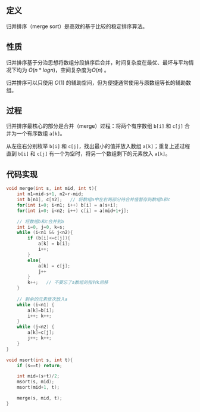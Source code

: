 
## 定义

归并排序（merge sort）是高效的基于比较的稳定排序算法。

## 性质
归并排序基于分治思想将数组分段排序后合并，时间复杂度在最优、最坏与平均情况下均为 $O(n*log{n})$，空间复杂度为$O(n)$ 。

归并排序可以只使用 $O(1)$ 的辅助空间，但为便捷通常使用与原数组等长的辅助数组。

## 过程
归并排序最核心的部分是合并（merge）过程：将两个有序数组 `b[i]` 和 `c[j]` 合并为一个有序数组 `a[k]`。

从左往右分别枚举 `b[i]` 和 `c[j]`，找出最小的值并放入数组 `a[k]`；重复上述过程直到 `b[i]` 和 `c[j]` 有一个为空时，将另一个数组剩下的元素放入 `a[k]`。

## 代码实现
```cpp
void merge(int s, int mid, int t){
	int n1=mid-s+1, n2=r-mid;
	int b[n1], c[n2];   // 将数组a中左右两部分待合并值暂存到数组b和c
	for(int i=0; i<n1; i++) b[i] = a[s+i];
	for(int i=0; i<n2; i++) c[i] = a[mid+1+j];

	// 将数组b和c合并到a
	int i=0, j=0, k=s;
	while (i<n1 && j<n2){
		if (b[i]<=c[j]){
			a[k] = b[i];
			i++; 
		}
		else{
			a[k] = c[j];
			j++
		}
		k++;   // 不要忘了a数组的指针k后移
	}
	
	// 剩余的元素依次放入a
	while (i<n1) { 
		a[k]=b[i]; 
		i++; k++;
	}
	while (j<n2) { 
		a[k]=c[j]; 
		j++; k++;
	}
}

void msort(int s, int t){
	if (s==t) return;

	int mid=(s+t)/2;
	msort(s, mid);
	msort(mid+1, t);

	merge(s, mid, t);
}
```
<!--stackedit_data:
eyJoaXN0b3J5IjpbMTcxNjc2MjI4NiwxNTA2NDQzMTEsMTYzMz
U3ODIyMywyMDQwMjk3NjIyXX0=
-->